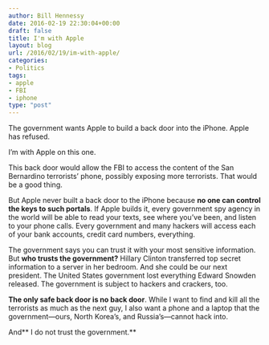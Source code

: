 ```yaml
---
author: Bill Hennessy
date: 2016-02-19 22:30:04+00:00
draft: false
title: I'm with Apple
layout: blog
url: /2016/02/19/im-with-apple/
categories:
- Politics
tags:
- apple
- FBI
- iphone
type: "post"
---
```


The government wants Apple to build a back door into the iPhone. Apple has refused.

I’m with Apple on this one.

This back door would allow the FBI to access the content of the San Bernardino terrorists’ phone, possibly exposing more terrorists. That would be a good thing.

But Apple never built a back door to the iPhone because **no one can control the keys to such portals**. If Apple builds it, every government spy agency in the world will be able to read your texts, see where you’ve been, and listen to your phone calls. Every government and many hackers will access each of your bank accounts, credit card numbers, everything.

The government says you can trust it with your most sensitive information. But **who trusts the government?** Hillary Clinton transferred top secret information to a server in her bedroom. And she could be our next president. The United States government lost everything Edward Snowden released. The government is subject to hackers and crackers, too.

**The only safe back door is no back door**. While I want to find and kill all the terrorists as much as the next guy, I also want a phone and a laptop that the government—ours, North Korea’s, and Russia’s—cannot hack into.

And** I do not trust the government.**
